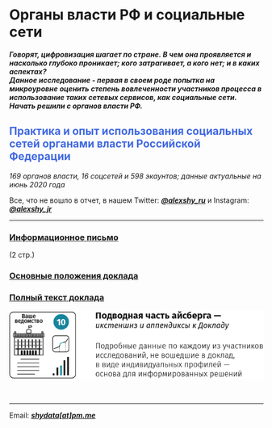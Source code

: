 # Органы власти РФ и социальные сети

__*Говорят, цифровизация шагает по стране. В чем она проявляется и насколько глубоко проникает; кого затрагивает, а кого нет; и в каких аспектах?</br>
Данное исследование - первая в своем роде попытка на микроуровне оценить степень вовлеченности участников процесса в использование таких сетевых сервисов, как социальные сети. Начать решили с органов власти РФ.*__

<h2 style="color:RoyalBlue;">Практика и опыт использования социальных сетей органами власти Российской Федерации</h2>

*169 органов власти, 16 соцсетей и 598 экаунтов; данные актуальные на июнь 2020 года*

Все, что не вошло в отчет, в нашем Twitter: __*[@alexshy_ru](https://twitter.com/alexshy_ru)*__ и Instagram: __*[@alexshy_jr](https://www.instagram.com/alexshy_jr/)*__
<br>
<hr>

<div><h3><a href="https://github.com/shydata/govnets/blob/main/press-release.md">Информационное письмо</a></h3>(2 стр.)</div>

<a href="https://github.com/shydata/govnets/blob/main/govnetsreport-2020-alexshy-EXECUTIVESUMMARY.pdf"><h3>Основные положения доклада</h3></a>

<a href="https://github.com/shydata/govnets/blob/main/govnetsreport-2020-alexshy-FULLREPORT.pdf"><h3>Полный текст доклада</h3></a>

<a href="mailto:shydata@pm.me"><img src="https://github.com/shydata/govnets/blob/main/_extensions.png" alt="Индивидуальные профили участников исследования"></a>

<br>
<hr>

Email: __*[shydata[at]pm.me](mailto:shydata@pm.me)*__
